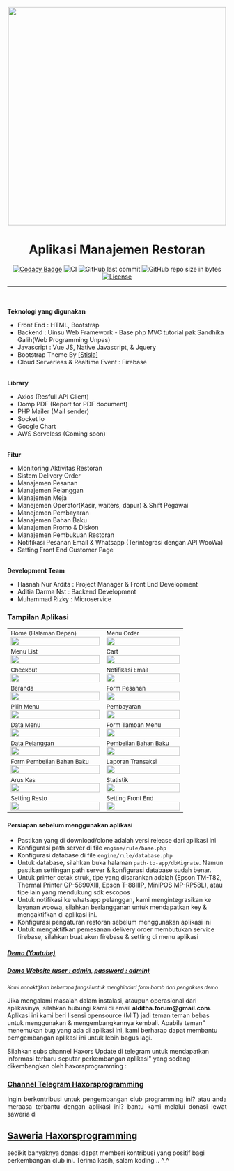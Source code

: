 <p align="center">
<img src="https://media.publit.io/file/cloudladun/NadhaResto/nadha_resto.png" width="500px">
</p>

<h1 align="center">Aplikasi Manajemen Restoran</h1>

<span align="center">

[![Codacy Badge](https://api.codacy.com/project/badge/Grade/139795be2c474f848c4994d7ecdc5924)](https://app.codacy.com/manual/haxorsprogramming/Nadha-Resto?utm_source=github.com&utm_medium=referral&utm_content=haxorsprogramming/Nadha-Resto&utm_campaign=Badge_Grade_Dashboard)
![CI](https://github.com/haxorsprogramming/Nadha-Resto/workflows/CI/badge.svg) ![GitHub last commit](https://img.shields.io/github/last-commit/haxorsprogramming/Nadha-Resto.svg) ![GitHub repo size in bytes](https://img.shields.io/github/repo-size/badges/shields.svg) [![License](https://img.shields.io/github/license/haxorsprogramming/Nadha-Laundry.svg)](LICENSE) 

</span>

<hr/>
<br/><br/>
<b>Teknologi yang digunakan</b>
<ul>
<li>Front End : HTML, Bootstrap</li>
<li>Backend : Uinsu Web Framework - Base php MVC tutorial pak Sandhika Galih(Web Programming Unpas)</li>
<li>Javascript : Vue JS, Native Javascript, & Jquery</li>
<li>Bootstrap Theme By <a href='https://demo.getstisla.com/index.html'>[Stisla]</a></li>
<li>Cloud Serverless & Realtime Event : Firebase</li>
</ul>
<br/>
<b>Library</b>
<ul>
<li>Axios (Resfull API Client)</li>
<li>Domp PDF (Report for PDF document)</li>
<li>PHP Mailer (Mail sender)</li>
<li>Socket Io</li>
<li>Google Chart</li>
<li>AWS Serveless (Coming soon)</li>
</ul>
<br/>
<b>Fitur</b>
<ul>
<li>Monitoring Aktivitas Restoran</li>
<li>Sistem Delivery Order</li>
<li>Manajemen Pesanan</li>
<li>Manajemen Pelanggan</li>
<li>Manajemen Meja</li>
<li>Manejemen Operator(Kasir, waiters, dapur) & Shift Pegawai</li>
<li>Manejemen Pembayaran</li>
<li>Manajemen Bahan Baku</li>
<li>Manajemen Promo & Diskon</li>
<li>Manajemen Pembukuan Restoran</li>
<li>Notifikasi Pesanan Email & Whatsapp (Terintegrasi dengan API WooWa)</li>
<li>Setting Front End Customer Page</li>
</ul>
<br/>
<b>Development Team</b>
<ul>
<li> Hasnah Nur Ardita : Project Manager & Front End Development</li>
<li> Aditia Darma Nst : Backend Development</li>
<li> Muhammad Rizky : Microservice</li>
</ul>

<h3>Tampilan Aplikasi</h3>

<table>
<!-- row -->
<tr>
<td>
<small>Home (Halaman Depan)</small>
<img src='https://media.publit.io/file/cloudladun/NadhaResto/beranda.jpg' width='100%'>
</td>
<td>
<small>Menu Order</small>
<img src='https://s3-id-jkt-1.kilatstorage.id/nadhamedia/screenshoot/Nadha-Resto/menu_order_1.jpg' width='100%'>
</td>
</tr>
<!-- row -->
<tr>
<td>
<small>Menu List</small>
<img src='https://media.publit.io/file/cloudladun/NadhaResto/menu_order_1.jpg' width='100%'>
</td>
<td>
<small>Cart</small>
<img src='https://media.publit.io/file/cloudladun/NadhaResto/menu_order_3.jpg' width='100%'>
</td>
</tr>
<!-- row -->
<tr>
<td>
<small>Checkout</small>
<img src='https://media.publit.io/file/cloudladun/NadhaResto/checkout.jpg' width='100%'>
</td>
<td>
<small>Notifikasi Email</small>
<img src='https://media.publit.io/file/cloudladun/NadhaResto/email.jpg' width='100%'>
</td>
</tr>
<!-- row -->
<tr>
<td>
<small>Beranda</small>
<img src='https://media.publit.io/file/cloudladun/NadhaResto/beranda.jpg' width='100%'>
</td>
<td>
<small>Form Pesanan</small>
<img src='https://media.publit.io/file/cloudladun/NadhaResto/form_pesanan.jpg' width='100%'>
</td>
</tr>
<!-- row -->
<tr>
<td>
<small>Pilih Menu</small>
<img src='https://media.publit.io/file/cloudladun/NadhaResto/form_pilih_menu.jpg' width='100%'>
</td>
<td>
<small>Pembayaran</small>
<img src='https://media.publit.io/file/cloudladun/NadhaResto/form_pembayaran.jpg' width='100%'>
</td>
</tr>
<!-- row -->
<tr>
<td>
<small>Data Menu</small>
<img src='https://media.publit.io/file/cloudladun/NadhaResto/data_menu.jpeg' width='100%'>
</td>
<td>
<small>Form Tambah Menu</small>
<img src='https://media.publit.io/file/cloudladun/NadhaResto/form_tambah_menu.jpg' width='100%'>
</td>
</tr>
<!-- row -->
<tr>
<td>
<small>Data Pelanggan</small>
<img src='https://media.publit.io/file/cloudladun/NadhaResto/data_pelanggan.jpg' width='100%'>
</td>
<td>
<small>Pembelian Bahan Baku</small>
<img src='https://media.publit.io/file/cloudladun/NadhaResto/pembelian_bahan_baku.jpg' width='100%'>
</td>
</tr>
<!-- row -->
<tr>
<td>
<small>Form Pembelian Bahan Baku</small>
<img src='https://media.publit.io/file/cloudladun/NadhaResto/form_pembelian_bahan_baku.jpg' width='100%'>
</td>
<td>
<small>Laporan Transaksi</small>
<img src='https://media.publit.io/file/cloudladun/NadhaResto/laporan_transaksi.jpg' width='100%'>
</td>
</tr>
<!-- row -->
<tr>
<td>
<small>Arus Kas</small>
<img src='https://media.publit.io/file/cloudladun/NadhaResto/arus_kas.jpg' width='100%'>
</td>
<td>
<small>Statistik</small>
<img src='https://media.publit.io/file/cloudladun/NadhaResto/statistik.jpg' width='100%'>
</td>
</tr>
<!-- row -->
<tr>
<td>
<small>Setting Resto</small>
<img src='https://media.publit.io/file/cloudladun/NadhaResto/setting.jpg' width='100%'>
</td>
<td>
<small>Setting Front End</small>
<img src='https://media.publit.io/file/cloudladun/NadhaResto/setting_slider_utama.jpg' width='100%'>
</td>
</tr>
<!-- row -->
</table>

<h4><b>Persiapan sebelum menggunakan aplikasi</b></h4>

<ul>
<li> Pastikan yang di download/clone adalah versi release dari aplikasi ini</li>
<li> Konfigurasi path server di file <code>engine/rule/base.php</code></li>
<li> Konfigurasi database di file <code>engine/rule/database.php</code></li>
<li> Untuk database, silahkan buka halaman <code>path-to-app/dbMigrate</code>. Namun pastikan settingan path server & konfigurasi database sudah benar.</li>
<li> Untuk printer cetak struk, tipe yang disarankan adalah (Epson TM-T82, Thermal Printer GP-5890XIII, Epson T-88IIIP, MiniPOS MP-RP58L), atau tipe lain yang mendukung sdk escopos</li>
<li> Untuk notifikasi ke whatsapp pelanggan, kami mengintegrasikan ke layanan woowa, silahkan berlangganan untuk mendapatkan key & mengaktifkan di aplikasi ini.</li>
<li> Konfigurasi pengaturan restoran sebelum menggunakan aplikasi ini</li>
<li> Untuk mengaktifkan pemesanan delivery order membutukan service firebase, silahkan buat akun firebase & setting di menu aplikasi</li>
</ul>

<h5><a href='https://www.youtube.com/watch?v=aPx-HhC87-0'>Demo (Youtube) </a></h5>
<h5><a href='http://nadha-resto.justhasnah.me/'>Demo Website (user : admin, password : admin)</a></h5>

<i><small>Kami nonaktifkan beberapa fungsi untuk menghindari form bomb dari pengakses demo</small></i>

<p>Jika mengalami masalah dalam instalasi, ataupun operasional dari aplikasinya, silahkan hubungi kami di email <b>alditha.forum@gmail.com</b>. Aplikasi ini kami beri lisensi opensource (MIT) jadi teman teman bebas untuk menggunakan & mengembangkannya kembali. Apabila teman" menemukan bug yang ada di aplikasi ini,
kami berharap dapat membantu pemgembangan aplikasi ini untuk lebih bagus lagi.</p>

<p>Silahkan subs channel Haxors Update di telegram untuk mendapatkan informasi terbaru seputar perkembangan aplikasi" yang sedang dikembangkan oleh haxorsprogramming : 
<h3><a href='https://t.me/haxorsupdate'>Channel Telegram Haxorsprogramming</a></h3></p>

<p align='justify'>
Ingin berkontribusi untuk pengembangan club programming ini? atau anda meraasa terbantu dengan aplikasi ini? bantu kami melalui donasi lewat saweria di <h2><a href='https://saweria.co/donate/haxorsprogramming'>Saweria Haxorsprogramming</a></h2>sedikit banyaknya donasi dapat memberi kontribusi yang positif bagi perkembangan club ini. Terima kasih, salam koding .. ^_^
</p>
